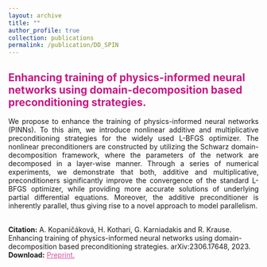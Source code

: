```yaml
---
layout: archive
title: ""
author_profile: true
collection: publications
permalink: /publication/DD_SPIN
---
```


## <span style="color:rgb(199, 21, 133)"> Enhancing training of physics-informed neural networks using domain-decomposition based preconditioning strategies.  </span>
<div style="text-align: justify"> We propose to enhance the training of physics-informed neural networks (PINNs). To this aim, we introduce nonlinear additive and multiplicative preconditioning strategies for the widely used L-BFGS optimizer. The nonlinear preconditioners are constructed by utilizing the Schwarz domain-decomposition framework, where the parameters of the network are decomposed in a layer-wise manner. Through a series of numerical experiments, we demonstrate that both, additive and multiplicative, preconditioners significantly improve the convergence of the standard L- BFGS optimizer, while providing more accurate solutions of underlying partial differential equations. Moreover, the additive preconditioner is inherently parallel, thus giving rise to a novel approach to model parallelism.
</div><br />


**Citation:** A. Kopaničáková, H. Kothari, G. Karniadakis and R. Krause. Enhancing training of physics-informed neural networks using domain-decomposition based preconditioning strategies. arXiv:2306.17648, 2023.  <br />
**Download:** <a href="https://arxiv.org/pdf/2306.17648.pdf" style="color:rgb(199, 21, 133,0.75);">Preprint.</a> <br />


